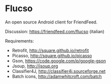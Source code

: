 Flucso
======
An open source Android client for FriendFeed.

Discussion: https://friendfeed.com/flucso (italian)

Requirements:
- Retrofit, http://square.github.io/retrofit
- Picasso, http://square.github.io/picasso
- Gson, https://code.google.com/p/google-gson
- Jsoup, http://jsoup.org
- Classifier4J, http://classifier4j.sourceforge.net
- Batch icons, http://adamwhitcroft.com/batch
